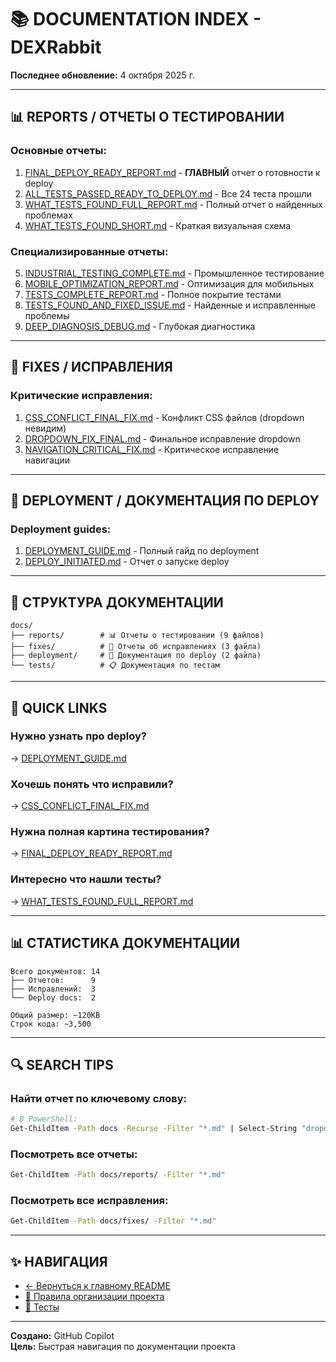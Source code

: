 # 📚 **DOCUMENTATION INDEX - DEXRabbit**

**Последнее обновление:** 4 октября 2025 г.

---

## 📊 **REPORTS / ОТЧЕТЫ О ТЕСТИРОВАНИИ**

### **Основные отчеты:**
1. [FINAL_DEPLOY_READY_REPORT.md](./reports/FINAL_DEPLOY_READY_REPORT.md) - **ГЛАВНЫЙ** отчет о готовности к deploy
2. [ALL_TESTS_PASSED_READY_TO_DEPLOY.md](./reports/ALL_TESTS_PASSED_READY_TO_DEPLOY.md) - Все 24 теста прошли
3. [WHAT_TESTS_FOUND_FULL_REPORT.md](./reports/WHAT_TESTS_FOUND_FULL_REPORT.md) - Полный отчет о найденных проблемах
4. [WHAT_TESTS_FOUND_SHORT.md](./reports/WHAT_TESTS_FOUND_SHORT.md) - Краткая визуальная схема

### **Специализированные отчеты:**
5. [INDUSTRIAL_TESTING_COMPLETE.md](./reports/INDUSTRIAL_TESTING_COMPLETE.md) - Промышленное тестирование
6. [MOBILE_OPTIMIZATION_REPORT.md](./reports/MOBILE_OPTIMIZATION_REPORT.md) - Оптимизация для мобильных
7. [TESTS_COMPLETE_REPORT.md](./reports/TESTS_COMPLETE_REPORT.md) - Полное покрытие тестами
8. [TESTS_FOUND_AND_FIXED_ISSUE.md](./reports/TESTS_FOUND_AND_FIXED_ISSUE.md) - Найденные и исправленные проблемы
9. [DEEP_DIAGNOSIS_DEBUG.md](./reports/DEEP_DIAGNOSIS_DEBUG.md) - Глубокая диагностика

---

## 🔧 **FIXES / ИСПРАВЛЕНИЯ**

### **Критические исправления:**
1. [CSS_CONFLICT_FINAL_FIX.md](./fixes/CSS_CONFLICT_FINAL_FIX.md) - Конфликт CSS файлов (dropdown невидим)
2. [DROPDOWN_FIX_FINAL.md](./fixes/DROPDOWN_FIX_FINAL.md) - Финальное исправление dropdown
3. [NAVIGATION_CRITICAL_FIX.md](./fixes/NAVIGATION_CRITICAL_FIX.md) - Критическое исправление навигации

---

## 🚀 **DEPLOYMENT / ДОКУМЕНТАЦИЯ ПО DEPLOY**

### **Deployment guides:**
1. [DEPLOYMENT_GUIDE.md](./deployment/DEPLOYMENT_GUIDE.md) - Полный гайд по deployment
2. [DEPLOY_INITIATED.md](./deployment/DEPLOY_INITIATED.md) - Отчет о запуске deploy

---

## 📁 **СТРУКТУРА ДОКУМЕНТАЦИИ**

```
docs/
├── reports/        # 📊 Отчеты о тестировании (9 файлов)
├── fixes/          # 🔧 Отчеты об исправлениях (3 файла)
├── deployment/     # 🚀 Документация по deploy (2 файла)
└── tests/          # 📋 Документация по тестам
```

---

## 🎯 **QUICK LINKS**

### **Нужно узнать про deploy?**
→ [DEPLOYMENT_GUIDE.md](./deployment/DEPLOYMENT_GUIDE.md)

### **Хочешь понять что исправили?**
→ [CSS_CONFLICT_FINAL_FIX.md](./fixes/CSS_CONFLICT_FINAL_FIX.md)

### **Нужна полная картина тестирования?**
→ [FINAL_DEPLOY_READY_REPORT.md](./reports/FINAL_DEPLOY_READY_REPORT.md)

### **Интересно что нашли тесты?**
→ [WHAT_TESTS_FOUND_FULL_REPORT.md](./reports/WHAT_TESTS_FOUND_FULL_REPORT.md)

---

## 📊 **СТАТИСТИКА ДОКУМЕНТАЦИИ**

```
Всего документов: 14
├── Отчетов:      9
├── Исправлений:  3
└── Deploy docs:  2

Общий размер: ~120KB
Строк кода: ~3,500
```

---

## 🔍 **SEARCH TIPS**

### **Найти отчет по ключевому слову:**
```bash
# В PowerShell:
Get-ChildItem -Path docs -Recurse -Filter "*.md" | Select-String "dropdown"
```

### **Посмотреть все отчеты:**
```bash
Get-ChildItem -Path docs/reports/ -Filter "*.md"
```

### **Посмотреть все исправления:**
```bash
Get-ChildItem -Path docs/fixes/ -Filter "*.md"
```

---

## ✨ **НАВИГАЦИЯ**

- [← Вернуться к главному README](../README.md)
- [📁 Правила организации проекта](../PROJECT_ORGANIZATION_RULES.md)
- [🧪 Тесты](../тесты/README.md)

---

**Создано:** GitHub Copilot  
**Цель:** Быстрая навигация по документации проекта
